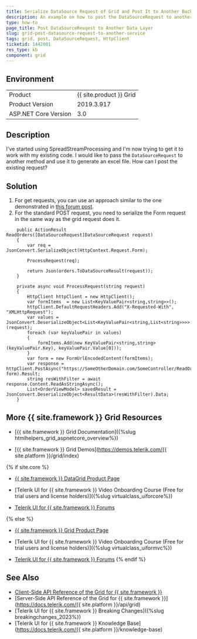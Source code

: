 ```yaml
---
title: Serialize DataSource Request of Grid and Post It to Another Backend Service
description: An example on how to post the DataSourceRequest to another remote service on the server when working with the {{ site.product }} Grid. 
type: how-to
page_title: Post DataSourceReuqest to Another Data Layer
slug: grid-post-datasource-request-to-another-service
tags: grid, post, DataSourceRequest, HttpClient
ticketid: 1442001
res_type: kb
component: grid
---
```


## Environment

<table>
 <tr>
  <td>Product</td>
  <td>{{ site.product }} Grid</td>
 </tr>
 <tr>
  <td>Product Version</td>
  <td>2019.3.917</td>
 </tr>
 <tr>
  <td>ASP.NET Core Version</td>
  <td>3.0</td>
 </tr>
</table>

## Description

I've started using SpreadStreamProcessing and I'm now trying to get it to work with my existing code. I would like to pass the `DataSourceRequest` to another method and use it to generate an excel file. How can I post the existing request?

## Solution

1. For get requests, you can use an approach similar to the one demonstrated in [this forum post](https://www.telerik.com/forums/connecting-asp-net-mvc-application-to-asp-net-webapi#f_CGsEPUa0KwgTJ8SEXPIg).
1. For the standard POST request, you need to serialize the Form request in the same way as the grid request does it. 

```
    public ActionResult ReadOrders([DataSourceRequest]DataSourceRequest request)
    {
        var req = JsonConvert.SerializeObject(HttpContext.Request.Form);
        
        ProcessRequest(req);
        
        return Json(orders.ToDataSourceResult(request));
    }

	private async void ProcessRequest(string request)
    {
        HttpClient httpClient = new HttpClient();
        var formItems  = new List<KeyValuePair<string,string>>();
        httpClient.DefaultRequestHeaders.Add("X-Requested-With", "XMLHttpRequest");
        var values = JsonConvert.DeserializeObject<List<KeyValuePair<string,List<string>>>>(request);
        foreach (var keyValuePair in values)
        {
            formItems.Add(new KeyValuePair<string,string>(keyValuePair.Key), keyValuePair.Value[0]));
        }
        var form = new FormUrlEncodedContent(formItems);
        var response = httpClient.PostAsync("https://SomeOtherDomain.com/SomeController/ReadOrders", form).Result;
        string resWithFilter = await response.Content.ReadAsStringAsync();
        List<OrderViewModel> savedResult = JsonConvert.DeserializeObject<ResultData>(resWithFilter).Data;
    }

```

## More {{ site.framework }} Grid Resources

* [{{ site.framework }} Grid Documentation]({%slug htmlhelpers_grid_aspnetcore_overview%})

* [{{ site.framework }} Grid Demos](https://demos.telerik.com/{{ site.platform }}/grid/index)

{% if site.core %}
* [{{ site.framework }} DataGrid Product Page](https://www.telerik.com/aspnet-core-ui/grid)

* [Telerik UI for {{ site.framework }} Video Onboarding Course (Free for trial users and license holders)]({%slug virtualclass_uiforcore%})

* [Telerik UI for {{ site.framework }} Forums](https://www.telerik.com/forums/aspnet-core-ui)

{% else %}
* [{{ site.framework }} Grid Product Page](https://www.telerik.com/aspnet-mvc/grid)

* [Telerik UI for {{ site.framework }} Video Onboarding Course (Free for trial users and license holders)]({%slug virtualclass_uiformvc%})

* [Telerik UI for {{ site.framework }} Forums](https://www.telerik.com/forums/aspnet-mvc)
{% endif %}

## See Also

* [Client-Side API Reference of the Grid for {{ site.framework }}](https://docs.telerik.com/kendo-ui/api/javascript/ui/grid)
* [Server-Side API Reference of the Grid for {{ site.framework }}](https://docs.telerik.com/{{ site.platform }}/api/grid)
* [Telerik UI for {{ site.framework }} Breaking Changes]({%slug breakingchanges_2023%})
* [Telerik UI for {{ site.framework }} Knowledge Base](https://docs.telerik.com/{{ site.platform }}/knowledge-base)
